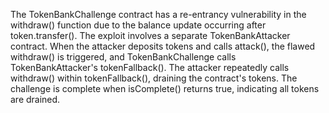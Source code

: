 The TokenBankChallenge contract has a re-entrancy vulnerability in the withdraw() function due to the balance update occurring after token.transfer(). The exploit involves a separate TokenBankAttacker contract. When the attacker deposits tokens and calls attack(), the flawed withdraw() is triggered, and TokenBankChallenge calls TokenBankAttacker's tokenFallback(). The attacker repeatedly calls withdraw() within tokenFallback(), draining the contract's tokens. The challenge is complete when isComplete() returns true, indicating all tokens are drained.
